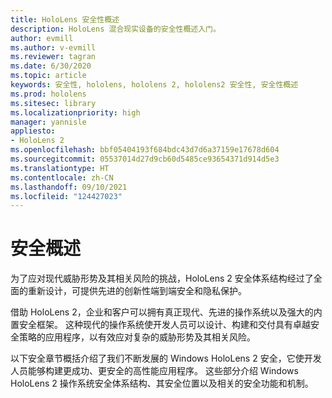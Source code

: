 ```yaml
---
title: HoloLens 安全性概述
description: HoloLens 混合现实设备的安全性概述入门。
author: evmill
ms.author: v-evmill
ms.reviewer: tagran
ms.date: 6/30/2020
ms.topic: article
keywords: 安全性, hololens, hololens 2, hololens2 安全性, 安全性概述
ms.prod: hololens
ms.sitesec: library
ms.localizationpriority: high
manager: yannisle
appliesto:
- HoloLens 2
ms.openlocfilehash: bbf05404193f684bdc43d7d6a37159e17678d604
ms.sourcegitcommit: 05537014d27d9cb60d5485ce93654371d914d5e3
ms.translationtype: HT
ms.contentlocale: zh-CN
ms.lasthandoff: 09/10/2021
ms.locfileid: "124427023"
---
```

# <a name="security-overview"></a>安全概述

为了应对现代威胁形势及其相关风险的挑战，HoloLens 2 安全体系结构经过了全面的重新设计，可提供先进的创新性端到端安全和隐私保护。

借助 HoloLens 2，企业和客户可以拥有真正现代、先进的操作系统以及强大的内置安全框架。 这种现代的操作系统使开发人员可以设计、构建和交付具有卓越安全策略的应用程序，以有效应对复杂的威胁形势及其相关风险。 

以下安全章节概括介绍了我们不断发展的 Windows HoloLens 2 安全，它使开发人员能够构建更成功、更安全的高性能应用程序。 这些部分介绍 Windows HoloLens 2 操作系统安全体系结构、其安全位置以及相关的安全功能和机制。
